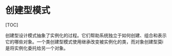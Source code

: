 # 创建型模式

[TOC]

创建型设计模式抽象了实例化的过程。它们帮助系统独立于如何创建、组合和表示它的哪些对象。一个类创建型模式使用继承改变被实例化的类，而对象创建型莫i是将实例化委托给另一个对象。

